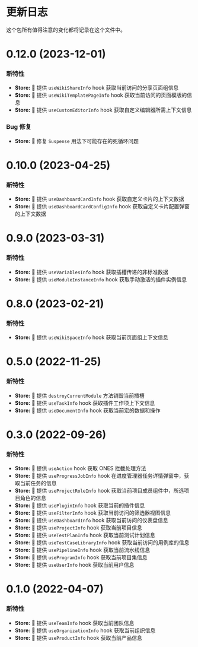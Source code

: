 # 更新日志

这个包所有值得注意的变化都将记录在这个文件中。

# 0.12.0 (2023-12-01)

### 新特性

- **Store:** 🌟 提供 `useWikiShareInfo` hook 获取当前访问的分享页面组信息
- **Store:** 🌟 提供 `useWikiTemplatePageInfo` hook 获取当前访问的页面模版的信息
- **Store:** 🌟 提供 `useCustomEditorInfo` hook 获取自定义编辑器所需上下文信息

### Bug 修复

- **Store:** 🐞 修复 `Suspense` 用法下可能存在的死循环问题

# 0.10.0 (2023-04-25)

### 新特性

- **Store:** 🌟 提供 `useDashboardCardInfo` hook 获取自定义卡片的上下文数据
- **Store:** 🌟 提供 `useDashboardCardConfigInfo` hook 获取自定义卡片配置弹窗的上下文数据

# 0.9.0 (2023-03-31)

### 新特性

- **Store:** 🌟 提供 `useVariablesInfo` hook 获取插槽传递的非标准数据
- **Store:** 🌟 提供 `useModuleInstanceInfo` hook 获取手动激活的插件实例信息

# 0.8.0 (2023-02-21)

### 新特性

- **Store:** 🌟 提供 `useWikiSpaceInfo` hook 获取当前页面组上下文信息

# 0.5.0 (2022-11-25)

### 新特性

- **Store:** 🌟 提供 `destroyCurrentModule` 方法销毁当前插槽
- **Store:** 🌟 提供 `useTaskInfo` hook 获取插件工作项上下文信息
- **Store:** 🌟 提供 `useDocumentInfo` hook 获取当前宏的数据和操作

# 0.3.0 (2022-09-26)

### 新特性

- **Store:** 🌟 提供 `useAction` hook 获取 ONES 拦截处理方法
- **Store:** 🌟 提供 `useProgressJobInfo` hook 在进度管理器任务详情弹窗中，获取当前任务的信息
- **Store:** 🌟 提供 `useProjectRoleInfo` hook 获取当前项目成员组件中，所选项目角色的信息
- **Store:** 🌟 提供 `usePluginInfo` hook 获取当前的插件信息
- **Store:** 🌟 提供 `useFilterInfo` hook 获取当前访问的筛选器视图信息
- **Store:** 🌟 提供 `useDashboardInfo` hook 获取当前访问的仪表盘信息
- **Store:** 🌟 提供 `useProjectInfo` hook 获取当前项目信息
- **Store:** 🌟 提供 `useTestPlanInfo` hook 获取当前测试计划信息
- **Store:** 🌟 提供 `useTestCaseLibraryInfo` hook 获取当前访问的用例库的信息
- **Store:** 🌟 提供 `usePipelineInfo` hook 获取当前流水线信息
- **Store:** 🌟 提供 `useProgramInfo` hook 获取当前项目集信息
- **Store:** 🌟 提供 `useUserInfo` hook 获取当前用户信息

# 0.1.0 (2022-04-07)

### 新特性

- **Store:** 🌟 提供 `useTeamInfo` hook 获取当前团队信息
- **Store:** 🌟 提供 `useOrganizationInfo` hook 获取当前组织信息
- **Store:** 🌟 提供 `useProductInfo` hook 获取当前产品信息
